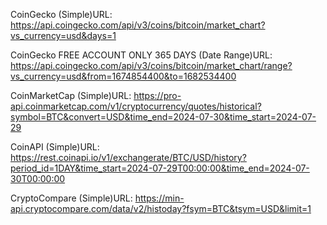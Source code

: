 

CoinGecko (Simple)URL: https://api.coingecko.com/api/v3/coins/bitcoin/market_chart?vs_currency=usd&days=1

CoinGecko FREE ACCOUNT ONLY 365 DAYS (Date Range)URL: https://api.coingecko.com/api/v3/coins/bitcoin/market_chart/range?vs_currency=usd&from=1674854400&to=1682534400


CoinMarketCap (Simple)URL: https://pro-api.coinmarketcap.com/v1/cryptocurrency/quotes/historical?symbol=BTC&convert=USD&time_end=2024-07-30&time_start=2024-07-29


CoinAPI (Simple)URL: https://rest.coinapi.io/v1/exchangerate/BTC/USD/history?period_id=1DAY&time_start=2024-07-29T00:00:00&time_end=2024-07-30T00:00:00

CryptoCompare (Simple)URL: https://min-api.cryptocompare.com/data/v2/histoday?fsym=BTC&tsym=USD&limit=1
